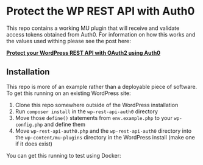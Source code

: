 # Protect the WP REST API with Auth0

This repo contains a working MU plugin that will receive and validate access tokens obtained from Auth0. For information on how this works and the values used withing please see the post here:

**[Protect your WordPress REST API with OAuth2 using Auth0](https://www.joshcanhelp.com/protect-wordpress-rest-api-with-oauth2-auth0/)**

## Installation

This repo is more of an example rather than a deployable piece of software. To get this running on an existing WordPress site:

1. Clone this repo somewhere outside of the WordPress installation
1. Run `composer install` in the `wp-rest-api-auth0` directory
1. Move those `define()` statements from `env.example.php` to your `wp-config.php` and define them
1. Move `wp-rest-api-auth0.php` and the `wp-rest-api-auth0` directory into the `wp-content/mu-plugins` directory in the WordPress install (make one if it does exist)

You can get this running to test using Docker:

<script src="https://gist.github.com/joshcanhelp/0e35b657ca03142e3d79595c28bb3ed7.js"></script>
